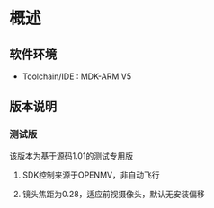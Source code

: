 # 概述

## 软件环境

- Toolchain/IDE : MDK-ARM V5

## 版本说明

### 测试版

该版本为基于源码1.01的测试专用版

1. SDK控制来源于OPENMV，非自动飞行

2. 镜头焦距为0.28，适应前视摄像头，默认无安装偏移
